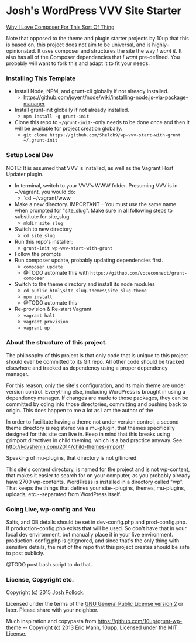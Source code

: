 Josh's WordPress VVV Site Starter
================================

[Why I Love Composer For This Sort Of Thing](http://joshpress.net/blog/using-composer-increase-wordpress-development-powers/)

Note that opposed to the theme and plugin starter projects by 10up that this is based on, this project does not aim to be universal, and is highly-opinionated. It uses composer and structures the site the way *I want it*. It also has all of the Composer dependencies that *I want* pre-defined. You probably will want to fork this and adapt it to fit your needs.

### Installing This Template
* Install Node, NPM, and grunt-cli globally if not already installed.
    * https://github.com/joyent/node/wiki/installing-node.js-via-package-manager
* Install grunt-init globally if not already installed.
    * `npm install -g grunt-init`
* Clone this repo to `~/grunt-init`--only needs to be done once and then it will be available for project creation globally.
    * `git clone https://github.com/Shelob9/wp-vvv-start-with-grunt ~/.grunt-init`
    
### Setup Local Dev
NOTE: It is assumed that VVV is installed, as well as the Vagrant Host Updater plugin.

* In terminal, switch to your VVV's WWW folder. Presuming VVV is in ~/vagrant, you would do:
    * `cd ~/vagrant/www
* Make a new directory. IMPORTANT - You must use the same name when prompted for "site_slug". Make sure in all following steps to substitute for site_slug.
    * `mkdir site_slug`
* Switch to new directory
    * `cd site_slug`
* Run this repo's installer:
    * `grunt-init wp-vvv-start-with-grunt`
* Follow the prompts
* Run composer update, probably updating dependencies first.
    * `composer update`
    * @TODO automate this with `https://github.com/voceconnect/grunt-composer`
* Switch to the theme directory and install its node modules
    * `cd public_html\site_slug-themes\site_slug-theme`
    * `npm install`
    * @TODO automate this
* Re-provision & Re-start Vagrant
    * `vagrant halt`
    * `vagrant provision`
    * `vagrant up`
    
### About the structure of this project.
The philosophy of this project is that only code that is unique to this project should ever be committed to its Git repo. All other code should be tracked elsewhere and tracked as dependency using a proper dependency manager.

For this reason, only the site's configuration, and its main theme are under version control. Everything else, including WordPress is brought in using a dependency manager. If changes are made to those packages, they can be committed by cding into those directories, committing and pushing back to origin. This does happen to me a lot as I am the author of the

In order to facilitate having a theme not under version control, a second theme directory is registered via a mu-plugin, that themes specifically designed for this site can live in. Keep in mind that this breaks using @import directives in child theming, which is a bad practice anyway. See: http://kovshenin.com/2014/child-themes-import/

Speaking of mu-plugins, that directory is not gitinored.

This site's content directory, is named for the project and is not wp-content, that makes it easier to search for on your computer, as you probably already have 2700 wp-contents. WordPress is installed in a directory called "wp". That keeps the things that defines your site--plugins, themes, mu-plugins, uploads, etc.--separated from WordPress itself.

    
### Going Live, wp-config and You
Salts, and DB details should be set in dev-config.php and prod-config.php. If production-config.php exists that will be used. So don't have that in your local dev environment, but manually place it in your live environment. production-config.php is gitignored, and since that's the only thing with sensitive details, the rest of the repo that this project creates should be safe to post publicly.

@TODO post bash script to do that.

### License, Copyright etc.
Copyright (c) 2015 [Josh Pollock](http://JoshPress.net).

Licensed under the terms of the [GNU General Public License version 2](http://www.gnu.org/licenses/gpl-2.0.html) or later. Please share with your neighbor.

Much inspiration and copypasta from https://github.com/10up/grunt-wp-theme -- Copyright (c) 2013 Eric Mann, 10upp. Licensed under the MIT License.
